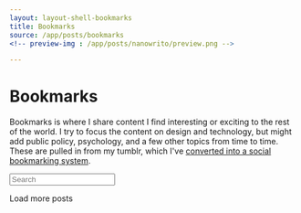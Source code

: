 ```yaml
---
layout: layout-shell-bookmarks
title: Bookmarks
source: /app/posts/bookmarks
<!-- preview-img : /app/posts/nanowrito/preview.png -->

---
```


<h1 class="center h1--display--spaced">Bookmarks</h1>

<p class="dropcap"> 
  Bookmarks is where I share content I find interesting or exciting to the rest of the world. I try to focus the content on design and technology, but might add public policy, psychology, and a few other topics from time to time. These are pulled in from my tumblr, which I've <a href="/blog/2016/08/tumblr-bookmarks.html">converted into a social bookmarking system</a>.
</p>

<div class="post__tumblr__container clearfix">
  <!-- .list is used with List.js -->
  <div class="main__container">
    <div id="tumblrList">
      <input class="tumblr__search search" placeholder="Search" />
      <ul class="post post__tumblr list">
      </ul>
    </div>
  </div>

  <div class="sidebar__container">
    <div class="sidebar">
      <!-- <div class="tag__title">Tags</div> -->
      <ul class="tag__list">
      </ul>
    </div>
  </div>
</div>


<div class="tumblr__load" >
  <div class="sidebar__bottom"></div>
  <a class="loadMore">Load more posts</a>
</div>


<!-- <script src="{{page.source}}/waypoints.min.js"></script> -->
<script type="text/javascript" src="/app/js/moment.js"></script>
<script type="text/javascript" src="/app/js/underscore.js"></script>
<script type="text/javascript" src="/app/js/jquery.waypoints.min.js"></script>
<script type="text/javascript" src="http://www.google.com/jsapi"></script>
<script type="text/javascript">
google.load("feeds", "1") //Load Google Ajax Feed API (version 1)


</script>

























<script src="/app/js/waypoints.min.js"></script>
<script src="/app/js/jquery.ba-throttle-debounce.min.js"></script>


<script>

$(document).ready(function() {

  /* 
     9/14/2016 UPDATES
     ok so the original code is a little janky for many reason. This makes the code less janky,
     
            HOW IT WORKS
    START   –––––––––––––––––––––––––––––– content_container – clearfix to get vertical container height
    TOP     [main content] [   sidebar   ] sidebar_container – positions the sidebar horizontally
            [            ] [             ]
            [            ] [             ]
    BOTTOM  [            ] [             ]
            [            ]
            [            ]
            [            ]
            
    END     –––––––––––––––––––––––––––––– 

            Waypoints tracks the viewport in relation to screen objects

            The easy scenario:

            If Sidebar isn't taller than viewport:
              [WP1] Top of container 
                Viewport hits top of content_container
                – UP:     Sidebar stops moving – static / top: 0px
                – DOWN:   Nothing

              [WP2] Top of Sidebar
                Viewport hits top of [sidebar]
                – UP:     Sidebar stick to Top of viewport (useful past bottom of container) – fixed / top: 0px
                – DOWN:   Sidebar sticks to Top of viewport – fixed / top: 0px

              [WP4] Bottom of container
                > [sidebar].bottom hits the bottom of content_container
                – UP:     Sidebar stick to Top of viewport (redundancy)
                – DOWN:   Sidebar stops moving – absolute / bottom: 0px


            The more complex scenario:

            If Sidebar is taller than viewport:
              [WP1] Top of Container
                > Viewport hits top of content_container
                – UP:     Sidebar stops moving – static / top: 0px
                – DOWN:   Nothing

              [WP2] Top of Sidebar
                Viewport hits top of [sidebar]
                – UP:     Sidebar stick to Top of viewport (useful past bottom of container) – fixed / top: 0px
                – DOWN:   Nothing


              [WP3] Bottom of Sidebar
                Viewport bottom hits bottom of [sidebar]
                – UP:     Nothing
                – DOWN:   Sidebar bottom sticks to the bottom of viewport

              [WP4] Bottom of Container
                > [sidebar].bottom hits the bottom of content_container
                – UP:     Sidebar stick to Top of viewport (redundancy)
                – DOWN:   Sidebar stops moving – absolute / bottom: 0px

              Direction change:
              If sidebar is taller than viewport, we have to look for scroll direction change when viewport is in the 
              middle of the scrolling content container, because no waypoints will trigger here.
              When a scroll direction changes, we must absolutely position the menu at that part of the page
              until the viewport scrolls to the top or bottom edge, which triggers a WP2 or WP3 action


  */


  /*
      OBJECT DEFINITIONS
  */

  var sticky = {
    // determines top and bottom of scroll area. we know the height of the container
    container: $('.post__tumblr__container'), 
    content: $('.post__tumblr'), // only needed if shorter than nav
    // the navigation container that aligns the menu horizontally, and determines the start position.
    // this element floats, so we don't always know its true size.
    nav_container: $('.sidebar__container'),

    // the floating navigation menu element; travels inside nav_container. Don't know size
    nav: $('.sidebar'),

    current_waypoint: 0, // 0 is the initial setting; this prevents some waypoints from triggering when they're not supposed to

    // useful for tracking behavior
    states: {top: 0, middle: 1, bottom: 2},
    state: -1, // initialize to -1 since it doesn't have a state yet (hasn't passed a WP)
    directions: {up: 0, down: 1, none: 2},
    direction: -1,
  };

  // turn on / off console logs
  // sticky['log'] = true;
  sticky['log'] = false;


  // All calculations initiated in reset()

  sticky.viewportHeight = () => (Waypoint.viewportHeight());

  sticky.setWaypoint = function(element, offset, handler) {
    return new Waypoint({
      element: element,
      offset: offset,
      handler: handler
    })
  }

  sticky.setOffset = function(waypoint, offset) {
    waypoint.triggerPoint = offset;
  }




  // 
  //  WAYPOINT Triggers
  // 

  sticky.initWaypoints = function() {

    sticky.waypoints = {

      //  WAYPOINT 1: Top of the Container; the top of the page / parent element
      wp1:  sticky.setWaypoint(
              sticky.container,
              function() { return sticky.offset.start },
              function(dir) {
                sticky.triggers.start(sticky.nav, dir); 
              }
            ),

      // WAYPOINT 2: Top of the Navigation Element; top of the menu, but not necessarily at top of page
      wp2:  sticky.setWaypoint(
              sticky.nav, 
              function() { return sticky.offset.top },
              function(dir) {
                sticky.triggers.top(sticky.nav, dir); 
              }
            ),

      // WAYPOINT 3: Bottom of the Navigation Element;
      wp3:  sticky.setWaypoint(
              sticky.nav, 
              function() { return sticky.viewportHeight() - sticky.nav.height }, // this shortcut unfortunately doesn't recalculate...?
              function(dir) {
                sticky.triggers.bottom(sticky.nav, dir); 
              }
            ),

      //  WAYPOINT 4: Bottom of the Container
      wp4:  sticky.setWaypoint(
              sticky.container, 
              function() { return  sticky.offset.end },
              function(dir) {
                sticky.triggers.end(sticky.nav, dir); 
              }
            )
    }; 
  }


  // 
  //  TRIGGERS / CONTROLLERS
  //  These are actions that the current state of the menu, and are separated from the triggers


  sticky.triggers = {
    start: function (_this, dir) {
      if (sticky.log) console.log('CONTAINER_TOP > waypoint 1 : ' + dir);
      sticky.current_waypoint = 1;

      // if the viewport's at the very top, we set the position to static, so menu stays at the top of the container
      if (dir==='up') {
        if (sticky.log) console.log('waypoint 1 action 1');
        sticky.nav.css({
          'position' : 'static'
        });

        sticky.state = sticky.states.top;
        sticky.direction = sticky.directions.down;

        // reset the offset for the bottom of the nav
        // these are absolute values / document-positioned values!!
        sticky.setOffset(sticky.waypoints.wp2, sticky.container.offsetTop);
        sticky.setOffset(sticky.waypoints.wp3, sticky.container.offsetTop + sticky.nav.height - sticky.viewportHeight());
      }
    },
    top: function (_this, dir) {
      if (sticky.log) console.log('MENU_TOP > waypoint 2 : ' + dir)
      sticky.current_waypoint = 2;

      if(!sticky.isTallerThanContent) {
        // // this happens when we're scrolling the viewport up, and we hit the top of the nav element
        if (dir==='up' && sticky.state != sticky.states.top) {
          if (sticky.log) console.log('waypoint 2 action 1');
          // note, don't set the waypoint element as sticky, as it'll cause problems
          $(_this).css({
            'position' : 'fixed',
            'top' : 0,
            'bottom' : ''
          });

          sticky.state = sticky.states.middle;
          sticky.direction = sticky.directions.up;

        } else if (!sticky.isTallerThanViewport && sticky.state != sticky.states.bottom) {
          if (sticky.log) console.log('waypoint 2 action 2');
          $(_this).css({
            'position' : 'fixed',
            'top' : 0,
            'bottom' : ''
          });
        }
      }
    },
    bottom: function (_this, dir) {
      if (sticky.log) console.log('MENU_BOTTOM > waypoint 3 : ' + dir)
      sticky.current_waypoint = 3;

      // if user's scrolling down and menu is too tall, set to fixed at the bottom

      if(!sticky.isTallerThanContent) {
        if(dir==='down' && sticky.isTallerThanViewport && sticky.state !== sticky.states.bottom) {
          if (sticky.log) console.log('waypoint 3 action 1');
          // note, don't set the waypoint element as sticky, as it'll cause problems
          $(_this).css({
            'position' : 'fixed',
            // hack / bug fix. If we place the menu at 0, Waypoints will think we're scrolling up.
            // this places the menu 1 pixel below the viewport (bottom: -1), so when scrolling down, the
            // waypoint event will fire properly. Unfortunately this creates a 'jumping' effect when
            // scrolling downwards too quickly, right after page load
            'bottom' : -1, 
            'top' : ''
          });

          sticky.state = sticky.states.middle;
          sticky.direction = sticky.directions.down;
        }
      }
    },
    end: function (_this, dir) {
      if (sticky.log) console.log('CONTAINER_BOTTOM > waypoint 4 : ' + dir)
      sticky.current_waypoint = 4;

      // if the viewport's at the very bottom, we set the position to static no matter the size of the menu
      if(!sticky.isTallerThanContent) {
        if (dir==='down') {
          if (sticky.log) console.log('waypoint 4 action 1');
          sticky.nav.css({
            'position' : 'absolute',
            'top' : '',
            'bottom' : 0
          });

          sticky.state = sticky.states.bottom;
          sticky.setOffset(sticky.waypoints.wp2, sticky.container.height + sticky.container.offsetTop - sticky.nav.height); // reset the offset for the top of the nav

        } else if (dir==='up') {

          if(sticky.isTallerThanContent) {
            if (sticky.log) console.log('waypoint 4 action 2');
            // if sticky is taller than the content, set it relative to the window
            $(_this).css({
              'position' : 'absolute',
              'bottom' : '', 
              'top' : $(window).scrollTop() - sticky.container.offsetTop
            });
          } else {
            if (sticky.log) console.log('waypoint 4 action 3? window: ' + ($(window).scrollTop() + sticky.viewportHeight()) + ' containerH ' + (sticky.container.offsetTop + sticky.container.height)  );
            // the extra -## is to add a little 'padding' – when content loads, WP4 will always hit on pageload
            // adding this padding ensures WP2 gets triggered correctly (when scrolling back up)
            if($(window).scrollTop() + sticky.viewportHeight() < sticky.container.offsetTop + sticky.container.height - 50) {
              if (sticky.log) console.log('waypoint 4 action 3');
              // gets triggered when viewport loads 'in the middle' of the page, so we stick the content into the viewport
              $(_this).css({
                'position' : 'absolute',
                'bottom' : '', 
                'top' : $(window).scrollTop() - sticky.container.offsetTop
              });
            }
          }

          sticky.state = sticky.states.middle;
          sticky.direction = sticky.directions.up;

        } 
      }
    }
  }

  // used when changing direction in between viewpoints
  // Resize + Scroll debouncer from: http://benalman.com/code/projects/jquery-throttle-debounce/examples/throttle/
  sticky.scroll = function () {

    // direction changing in the 'middle'
    if(sticky.state == sticky.states.middle) {
      sticky.last_direction = sticky.direction;
      sticky.direction = (sticky.last_scrollPosition < $(window).scrollTop()) ? sticky.directions.down : sticky.directions.up;

      if (sticky.last_direction != sticky.direction) {
        if (sticky.log) console.log('direction change --  last: ' + sticky.last_scrollPosition + ' new: ' + $(window).scrollTop())
        sticky.refresh();
        new_position = sticky.nav.offset().top;
        absolute_position = new_position - sticky.container['offsetTop'];

        if(sticky.isTallerThanViewport) {
          $(sticky.nav).css({
            'position' : 'absolute',
            'top' : absolute_position
          });
        }
      }
    }
    sticky.last_scrollPosition = $(window).scrollTop();




    // if content is smaller than both nav and viewport, we can just stick it to the top...
    if(sticky.content.height < sticky.nav.height && sticky.content.height < sticky.viewportHeight() ) {
      sticky.content.css({
        'width' : sticky.content.width,
      })

      // the extra 60 is manual padding for the 'search' area
      if( ($(window).scrollTop() > sticky.container.offsetTop + 60)) {
        
        // if at bottom...
        if ($(window).scrollTop() + sticky.content.outerHeight() > (sticky.container.offsetTop + sticky.container.outerHeight()) ) {
          if(sticky.log) console.log('floating action – go to bottom');
          sticky.content.css({
            'position' : 'absolute',
            'top' : '',
            'bottom' : 0,
            'width' : sticky.content.width,
          })
        } else {
          if(sticky.log) console.log('floating action – stick!');
          sticky.content.css({
            'position' : 'fixed',
            'top' : 0,
            'bottom' : '',
            'width' : sticky.content.width,
          })
        }
      }
      else {
        if(sticky.log) console.log('floating action – go to top');
        sticky.content.css({
          'position' : 'static',
          'top' : '',
          'bottom' : '',
          'width' : ''
        })
      }
    }
  }


  sticky.refresh = function() {

    if(sticky.log) console.log('Refreshing Sticky');

    // we make sure the container is relative, or positioning won't work properly
    sticky.container.css({
      'position' : 'relative'
    });

    // force sticky.container to be as tall as either content or the nav
    sticky.container.css({
      'height' : (sticky.content.outerHeight() < sticky.nav.outerHeight()) ? sticky.nav.outerHeight() : sticky.content.outerHeight()
    })

    // calculate heights
    sticky.container['height'] = sticky.container.outerHeight();
    sticky.container['width'] = sticky.container.outerWidth();
    sticky.container['offsetTop'] = sticky.container.offset().top; 
    sticky.nav['height'] = sticky.nav.outerHeight();
    sticky.content['height'] = sticky.content.outerHeight();
    sticky.content['width'] = sticky.content.outerWidth();
    sticky.content['offsetTop'] = sticky.content.offset().top; 
    sticky.nav['offsetTop'] = sticky.nav.offset().top;
    sticky.isTallerThanViewport = (sticky.viewportHeight() < sticky.nav.height) ? true : false; 
    sticky.isTallerThanContent = (sticky.nav.height >= sticky.content.height) ? true : false;
    // if (!isTallerThanViewport) {offset_end = last_element.height() - container_position + nav_height;}

    // 
    // OFFSET TRIGGERS
    // offsets tell the waypoints when they should be triggered.
    // all offsets are relative to the navigation menu, and will trigger waypoints
    // – offset is the distance between top of viewport and top of the reference element
    // 
    sticky.offset = {
      start:  0,        // very top of the container
      top:    0,        // top of the sidebar element
      bottom: sticky.viewportHeight() - sticky.nav.height,  // distance of bottom of viewport (viewport height) to the bottom of the nav      
      end:    0 - sticky.container.height + (sticky.viewportHeight()) // distance of the bottom of container (container's height) to the bottom of the nav (nav height)
    }
    if (!sticky.isTallerThanViewport) {sticky.offset.end = 0 - sticky.container.height + sticky.nav.height;}
    
    // check if the menu is out of range (if the page loads in the middle and not at the top)
    if (sticky.log) console.log('nav offsetTop: ' + sticky.nav.offset().top + ' window: ' + $(window).scrollTop() + ' navheight: ' + Math.abs(sticky.viewportHeight() - sticky.nav.height))

    if(sticky.nav.offset().top < ($(window).scrollTop() - (Math.abs(sticky.nav.height))) ) {
      if (sticky.log) console.log('refresh action stick to top / middle of page');
      sticky.nav.css({
        'position' : 'absolute',
        'bottom' : '', 
        'top' : $(window).scrollTop()
      });
    }


    Waypoint.refreshAll();
    // console.log(sticky)

    // if nav is higher than content, we make sure the nav is static
    if (sticky.isTallerThanContent) {
      sticky.nav.css({
        'position' : 'static',
        'bottom' : '', 
        'top' : 0
      });
    } 

    // make sure the floating content area is back where it belongs

    if(sticky.content.height < sticky.nav.height && sticky.content.height < sticky.viewportHeight() ) {

    } else {
      sticky.content.css({
        'position' : 'static',
        'top' : '',
        'bottom' : '',
        'width' : ''
      })
    }


    // recalc scroll; make sure no circular
    sticky.scroll();
  }

  // if page loads and the viewport is not at the top
  sticky.init = function() {
    sticky.refresh(); // first initialization
    sticky.initWaypoints();
  }

  sticky.init();



  // 
  // de-duplication and error-correction
  // 

  // Resize + Scroll debouncer from: http://benalman.com/code/projects/jquery-throttle-debounce/examples/throttle/
  $(window).resize( $.throttle( 130, window_resize ) );   // Bind the throttled handler to the resize event.

  // this isn't strictly necessary but if window resizes or other things happen can force it to fix itself
  $(window).scroll( $.throttle( 150, sticky.scroll ) );           // Bind the throttled handler to the scroll event.

  function window_resize() {
    // on resize needs to call the scroll function for a refresh, or all the waypoints will be wrong
    sticky.refresh();
  }

  // when users focus back on the tab, they might have resized the browser.
  $(window).focus(function() {
    sticky.refresh();
  })












  // 
  // 
  // 
  //    TUMBLR CODE
  // 
  // 
  // 





  var _limit = 20; // load 20 is default posts every time

  var __tags = [];


  // The variable "tumblr_api_read" is now set.
  // console.log('LOAD TUMBLR')
  // console.log('tumblr json: ' + JSON.stringify(tumblr_api_read['tumblelog'] ));
  // console.log('tumblr json: ' + JSON.stringify(tumblr_api_read["posts"][0]['url'] ));

  // console.log('<a href="' + tumblr_api_read['posts'][0]['url'] + '">Most recent Tumblr post</a>');

  // console.log(JSON.stringify(tumblr_api_read));
  // console.log(tumblr_api_read);


  var posts = [], latest = null, index = 0;
  // Get tumblr post
  function getTumblr(opt) {

    // http://stackoverflow.com/questions/8264446/jquery-ajax-tumblr-api-v2
    var params = "";
    if(("offset" in opt) && ("limit" in opt)){params = "limit=" + opt.limit + "&offset=" + opt.offset;}


    $.ajax({
      type: 'GET',
      url: "http://api.tumblr.com/v2/blog/ja-nz.tumblr.com/posts?" + params + "&api_key=inC0HuM2X45UqdQ6RhPJvRXoWEYJiH4JEcrsVD281MSdZUoLao",
      async: false,
      jsonpCallback: 'jsonCallback',
      contentType: "application/json",
      dataType: 'jsonp',
      success: function(json, payload) {
        if(json.response.posts.length != 0) {
          posts.push(json.response.posts);
          latest = json.response.posts[0];
          // console.log(posts);
          populate(posts[posts.length-1]);
          populateTags(); // tags built in populate
          filterInit();   // initialize tag bindings
          // console.log('refreshing sticky again')
          // sticky.refresh() // refresh the sidebar since content's changed
        }
      },
      error: function(e) {
        console.log(e.message);
      }
    });
  }

  getTumblr({limit: _limit, offset: 0});

  // load more
  $('.loadMore').click(function() {loadmore()});
  function loadmore() {
    filterReset(); // must reset, or the previously filtered posts will be gone!
    sticky.refresh();
    index = posts.length * _limit;
    getTumblr({limit: _limit, offset: index});
  }


  function populate(postList) {
    // always check if we've already rendered this info by checking w/ index
    // console.log(postList)
    let container = $('.post__tumblr');
    postList.forEach(function(post, i) {

      let source = post.source_url ? post.source_url : '#';
      let excerpt = post.excerpt ? post.excerpt : '';

      function getDescription(str) {
        return (`<div class="post__description-container">
                <div class="post__description">${str}</div>
              </div>`)
      }
      let description = post.description ? getDescription(post.description) : '';

              
      let tags = post.tags ? post.tags.map( ( tag ) => {
                __tags.push(tag); 
                return (
                  " <span class='tag'>#" + tag + "</span>"
                )}) : '';
      let publisher = post.publisher ? `<div class="post__publisher"><span class="post__date">${moment(post.date).format('L')}</span> | ${post.publisher}</div>` : '';
      let title = post.title ? `<div class="post__title">${post.title}</div>` : '';
          if (title == '' && post.text) title = "“" + post.text + "”"; // quotes won't have title
          if (title == '' && post.caption) description = getDescription(post.caption); // caption display
          if (title == '' && description == '' && post.summary) description = getDescription(post.summary); // fallback – not formatted but almost always visible; can be long, so coerced into the description area


      let photos = post.photos ?  (
                                    '<div class="post__photos">' +
                                    post.photos.map( ( photo ) => {
                                              if (photo.alt_sizes.length > 0) {
                                                return (
                                                  `<div class='photo'><img src='${photo.alt_sizes[1].url}'/></div>`
                                                )
                                              } else {
                                                return (
                                                  `<div class='photo'><img src='${photo.original_size.url}'/></div>`
                                                )
                                              }

                                    })
                                    + '</div>'
                                  )

                    : '';
      if(post.type == 'video') {
        photos = `<div class="post__photos">${post.player[post.player.length-1].embed_code}</div>`
      }

      container.append(`
          <li class="list tumblr__item ${post.type} ">
            <div class="post__info tagCategory">
              <a href="${source}" target="_blank">
                <div class="post__source clearfix">
                  ${publisher}
                  ${title}
                  ${photos}
                  <div class="post__source-description">
                    <div class="post__excerpt">${excerpt}</div>
                    <div class="post__tags__container">
                      <ul class="post__tags">${tags}</ul>
                    </div>
                  </div>
                </div>
              </a>
              ${description}
            </div>
          </li>
      `)
    // NOTES

    // Summary seems like the title repeated...? Excluding
    // <div class="post-summary">${post.summary}</div>

    //   $("#blog-more").append("<li><a href='"+ el.post_url +"'>"+ el.title +"</li>");
    });

  }

  function populateTags() {

    // rebuild all tags on every reload, since we might have duplicates, etc.


    // sort tags
    __tags = _.sortBy(__tags, function (i) { return i.toLowerCase(); });

    // dedup and sort tags
    __tags = _.uniq(__tags, true); 

    // load next # posts and append to posts object
    // console.log(__tags)

    let container = $('.tag__list');
    container.html('');

    __tags.forEach(function(tag, i) {
      container.append(`<li><span class="tag-filter" data-tag="${tag}">#${tag}</span></li>`)
    });

    // re-initialize sort for all the new contents
    sticky.refresh() // refresh the sidebar since content's changed
    

  }

























  // 
  // FILTER SYSTEM
  // 

  // dashes won't work w/ list.js, have to use camel
  // sorting for blog posts / uses List.js
  var options = {
      valueNames: [ 'tagCategory' ]
  };

  var tumblrList = {};

  function filterBy(cat) {
    // console.log('filter calling: ' + cat)
    try {
      tumblrList.filter(function(post) {
        // console.log('matching filter: ' + post.values().tagCategory)
        return post.values().tagCategory.includes(cat) ? true : false;
      }); 
    } catch(e) {
      // do nothing
    }
  }

  function filterReset() {
    tumblrList.filter();
    $('.sidebar').removeClass('tag-active');
    $(".tag-filter").removeClass('tag-filter--active');
  }

  var titleDefault = $(".page__title").text();
  // not MVC but whatever

  // initialize all the tag bindings when data is loaded
  function filterInit() {
    // console.log('Iniitializing Filters')
    tumblrList = new List('tumblrList', options);

    // if(window.location.hash.length > 0) {
    //   var hash = window.location.hash.substring(1);
    //   filterBy(hash);
    //   $(".tag-filter[data-tag='"+hash+"']").addClass('tag-filter--active');
    //   sticky.refresh();
    // }

    // remove filters
    // $(".filter-clear").bind('mouseup',function(e) {
    //   window.location.hash = '';
    //   filterReset();
    //   $(".page__title").text(titleDefault);
    //   $(".tag-filter").removeClass('tag-filter--active');
    //   $('.sidebar').removeClass('tag-active');
    // });

    // click a filter
    $(".tag-filter").bind('mouseup',function(e) {
      if ($(this).hasClass('tag-filter--active')) {
        // window.location.hash = '';
        filterReset();
        sticky.refresh();
        $(".page__title").text(titleDefault);
        $('.sidebar').removeClass('tag-active');
        $(".tag-filter").removeClass('tag-filter--active');
      } else {
        // window.location.hash = $(this).data('tag');
        $(".tag-filter").removeClass('tag-filter--active');
        console.log('filtering by: ' + $(this).html())
        filterBy($(this).html());
        sticky.refresh();
        $(this).addClass('tag-filter--active');
        $('.sidebar').addClass('tag-active');
        $(".page__title").text($(this).data('tag') + 's')
      }
    });

    // tumblrList.filter();
  }

});


</script>




































  



